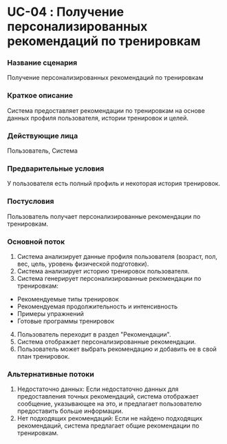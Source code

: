 # UC-04 : Получение персонализированных рекомендаций по тренировкам

### Название сценария

Получение персонализированных рекомендаций по тренировкам

### Краткое описание

Система предоставляет рекомендации по тренировкам на основе данных профиля пользователя, истории тренировок и целей.

### Действующие лица

Пользователь, Система

### Предварительные условия

У пользователя есть полный профиль и некоторая история тренировок.

### Постусловия

Пользователь получает персонализированные рекомендации по тренировкам.

### Основной поток

1. Система анализирует данные профиля пользователя (возраст, пол, вес, цель, уровень физической подготовки).
2. Система анализирует историю тренировок пользователя.
3. Система генерирует персонализированные рекомендации по тренировкам:

- Рекомендуемые типы тренировок
- Рекомендуемая продолжительность и интенсивность
- Примеры упражнений
- Готовые программы тренировок

4. Пользователь переходит в раздел "Рекомендации".
5. Система отображает персонализированные рекомендации.
6. Пользователь может выбрать рекомендацию и добавить ее в свой план тренировок.

### Альтернативные потоки

1. Недостаточно данных: Если недостаточно данных для предоставления точных рекомендаций, система отображает сообщение, указывающее на это, и предлагает пользователю предоставить больше информации.
2. Нет подходящих рекомендаций: Если не найдено подходящих рекомендаций, система предлагает общие рекомендации по тренировкам.


